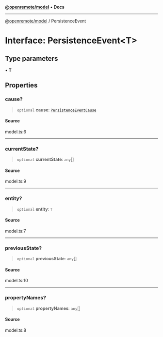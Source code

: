 [**@openremote/model**](../README.md) • **Docs**

***

[@openremote/model](../globals.md) / PersistenceEvent

# Interface: PersistenceEvent\<T\>

## Type parameters

• **T**

## Properties

### cause?

> `optional` **cause**: [`PersistenceEventCause`](../enumerations/PersistenceEventCause.md)

#### Source

model.ts:6

***

### currentState?

> `optional` **currentState**: `any`[]

#### Source

model.ts:9

***

### entity?

> `optional` **entity**: `T`

#### Source

model.ts:7

***

### previousState?

> `optional` **previousState**: `any`[]

#### Source

model.ts:10

***

### propertyNames?

> `optional` **propertyNames**: `any`[]

#### Source

model.ts:8
